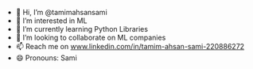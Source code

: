 - 👋 Hi, I’m @tamimahsansami
- 👀 I’m interested in ML
- 🌱 I’m currently learning Python Libraries
- 💞️ I’m looking to collaborate on ML companies
- 📫 Reach me on www.linkedin.com/in/tamim-ahsan-sami-220886272
- 😄 Pronouns: Sami


<!---
tamimahsansami/tamimahsansami is a ✨ special ✨ repository because its `README.md` (this file) appears on your GitHub profile.
You can click the Preview link to take a look at your changes.
--->
